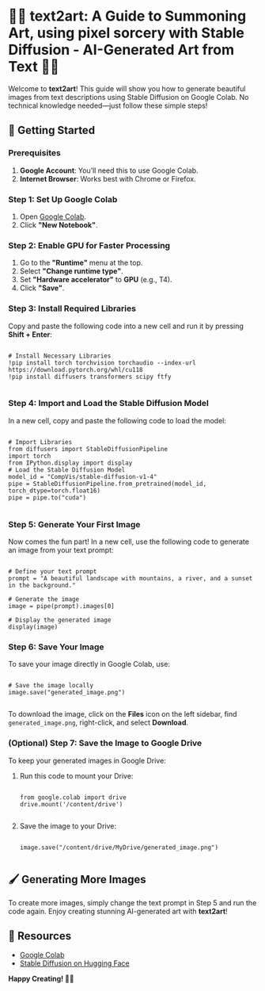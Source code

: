 <!DOCTYPE html>
<html lang="en">
<head>
    <meta charset="UTF-8">
    
</head>
<body>
    <h1>🧙‍♂️ text2art: A Guide to Summoning Art, using pixel sorcery with Stable Diffusion - AI-Generated Art from Text 🧙‍♂️ </h1>
    <p>Welcome to <strong>text2art</strong>! This guide will show you how to generate beautiful images from text descriptions using Stable Diffusion on Google Colab. No technical knowledge needed—just follow these simple steps!</p>

  <h2>🚀 Getting Started</h2>

   <h3>Prerequisites</h3>
    <ol>
        <li><strong>Google Account</strong>: You’ll need this to use Google Colab.</li>
        <li><strong>Internet Browser</strong>: Works best with Chrome or Firefox.</li>
    </ol>

  <h3>Step 1: Set Up Google Colab</h3>
    <ol>
        <li>Open <a href="https://colab.research.google.com/">Google Colab</a>.</li>
        <li>Click <strong>"New Notebook"</strong>.</li>
    </ol>

   <h3>Step 2: Enable GPU for Faster Processing</h3>
    <ol>
        <li>Go to the <strong>"Runtime"</strong> menu at the top.</li>
        <li>Select <strong>"Change runtime type"</strong>.</li>
        <li>Set <strong>"Hardware accelerator"</strong> to <strong>GPU</strong> (e.g., T4).</li>
        <li>Click <strong>"Save"</strong>.</li>
    </ol>
    
  <h3>Step 3: Install Required Libraries</h3>
    <p>Copy and paste the following code into a new cell and run it by pressing <strong>Shift + Enter</strong>:</p>
    <pre><code class="language-bash">
# Install Necessary Libraries
!pip install torch torchvision torchaudio --index-url https://download.pytorch.org/whl/cu118
!pip install diffusers transformers scipy ftfy
    </code></pre>
    <h3>Step 4: Import and Load the Stable Diffusion Model</h3>
    <p>In a new cell, copy and paste the following code to load the model:</p>
    <pre><code class="language-python">
# Import Libraries
from diffusers import StableDiffusionPipeline
import torch
from IPython.display import display
# Load the Stable Diffusion Model
model_id = "CompVis/stable-diffusion-v1-4"
pipe = StableDiffusionPipeline.from_pretrained(model_id, torch_dtype=torch.float16)
pipe = pipe.to("cuda")
    </code></pre>
    
  <h3>Step 5: Generate Your First Image</h3>
  <p>Now comes the fun part! In a new cell, use the following code to generate an image from your text prompt:</p>
 
<pre><code class="language-python">
# Define your text prompt
prompt = "A beautiful landscape with mountains, a river, and a sunset in the background."

# Generate the image
image = pipe(prompt).images[0]

# Display the generated image
display(image)
</code></pre>

  <h3>Step 6: Save Your Image</h3>
    <p>To save your image directly in Google Colab, use:</p>
    <pre><code class="language-python">
# Save the image locally
image.save("generated_image.png")
    </code></pre>
    <p>To download the image, click on the <strong>Files</strong> icon on the left sidebar, find <code>generated_image.png</code>, right-click, and select <strong>Download</strong>.</p>

   <h3>(Optional) Step 7: Save the Image to Google Drive</h3>
    <p>To keep your generated images in Google Drive:</p>
    <ol>
        <li>Run this code to mount your Drive:</li>
        <pre><code class="language-python">
from google.colab import drive
drive.mount('/content/drive')
        </code></pre>
        <li>Save the image to your Drive:</li>
        <pre><code class="language-python">
image.save("/content/drive/MyDrive/generated_image.png")
        </code></pre>
    </ol>

   <h2>🖌️ Generating More Images</h2>
    <p>To create more images, simply change the text prompt in Step 5 and run the code again. Enjoy creating stunning AI-generated art with <strong>text2art</strong>!</p>

  <h2>🔗 Resources</h2>
    <ul>
        <li><a href="https://colab.research.google.com/">Google Colab</a></li>
        <li><a href="https://huggingface.co/CompVis/stable-diffusion-v1-4">Stable Diffusion on Hugging Face</a></li>
    </ul>

  <p><strong>Happy Creating! 🎨✨</strong></p>
</body>
</html>
